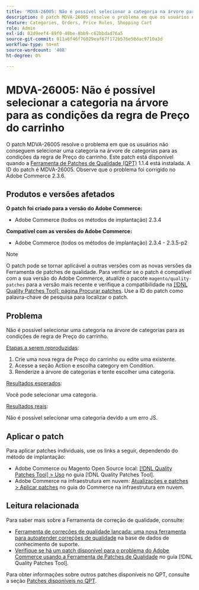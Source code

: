 ```yaml
---
title: 'MDVA-26005: Não é possível selecionar a categoria na árvore para as condições da regra de Preço do carrinho'
description: O patch MDVA-26005 resolve o problema em que os usuários não conseguem selecionar uma categoria na árvore de categorias para as condições da regra de Preço do carrinho. Este patch está disponível quando a [Ferramenta de correções de qualidade (QPT)](https://experienceleague.adobe.com/en/docs/commerce-operations/tools/quality-patches-tool/quality-patches-tool-to-self-serve-quality-patches) 1.1.4 está instalada. A ID do patch é MDVA-26005. Observe que o problema foi corrigido no Adobe Commerce 2.3.6.
feature: Categories, Orders, Price Rules, Shopping Cart
role: Admin
exl-id: 02d9eef4-89f0-48be-8bb9-c62bbdad76a5
source-git-commit: 011a6f46f76029eaf67f172b576e58dac9710a3d
workflow-type: tm+mt
source-wordcount: '408'
ht-degree: 0%

---
```


# MDVA-26005: Não é possível selecionar a categoria na árvore para as condições da regra de Preço do carrinho

O patch MDVA-26005 resolve o problema em que os usuários não conseguem selecionar uma categoria na árvore de categorias para as condições da regra de Preço do carrinho. Este patch está disponível quando a [Ferramenta de Patches de Qualidade (QPT)](https://experienceleague.adobe.com/en/docs/commerce-operations/tools/quality-patches-tool/quality-patches-tool-to-self-serve-quality-patches) 1.1.4 está instalada. A ID do patch é MDVA-26005. Observe que o problema foi corrigido no Adobe Commerce 2.3.6.

## Produtos e versões afetados

**O patch foi criado para a versão do Adobe Commerce:**

* Adobe Commerce (todos os métodos de implantação) 2.3.4

**Compatível com as versões do Adobe Commerce:**

* Adobe Commerce (todos os métodos de implantação) 2.3.4 - 2.3.5-p2

>[!NOTE]
>
>O patch pode se tornar aplicável a outras versões com as novas versões da Ferramenta de patches de qualidade. Para verificar se o patch é compatível com a sua versão do Adobe Commerce, atualize o pacote `magento/quality-patches` para a versão mais recente e verifique a compatibilidade na [[!DNL Quality Patches Tool]: página Procurar patches](https://experienceleague.adobe.com/en/docs/commerce-operations/tools/quality-patches-tool/quality-patches-tool-to-self-serve-quality-patches). Use a ID do patch como palavra-chave de pesquisa para localizar o patch.

## Problema

Não é possível selecionar uma categoria na árvore de categorias para as condições de regra de Preço do carrinho.

<u>Etapas a serem reproduzidas</u>:

1. Crie uma nova regra de Preço do carrinho ou edite uma existente.
1. Acesse a seção Action e escolha category em Condition.
1. Renderize a árvore de categorias e tente escolher uma categoria.

<u>Resultados esperados</u>:

Você pode selecionar uma categoria.

<u>Resultados reais</u>:

Não é possível selecionar uma categoria devido a um erro JS.

## Aplicar o patch

Para aplicar patches individuais, use os links a seguir, dependendo do método de implantação:

* Adobe Commerce ou Magento Open Source local: [[!DNL Quality Patches Tool] > Uso](/help/tools/quality-patches-tool/usage.md) no guia [!DNL Quality Patches Tool].
* Adobe Commerce na infraestrutura em nuvem: [Atualizações e patches > Aplicar patches](https://experienceleague.adobe.com/docs/commerce-cloud-service/user-guide/develop/upgrade/apply-patches.html) no guia do Commerce na infraestrutura em nuvem.

## Leitura relacionada

Para saber mais sobre a Ferramenta de correção de qualidade, consulte:

* [Ferramenta de correções de qualidade lançada: uma nova ferramenta para autoatender correções de qualidade](https://experienceleague.adobe.com/en/docs/commerce-operations/tools/quality-patches-tool/quality-patches-tool-to-self-serve-quality-patches) na base de dados de conhecimento de suporte.
* [Verifique se há um patch disponível para o problema do Adobe Commerce usando a Ferramenta de Patches de Qualidade](/help/tools/quality-patches-tool/patches-available-in-qpt/check-patch-for-magento-issue-with-magento-quality-patches.md) no guia [!DNL Quality Patches Tool].

Para obter informações sobre outros patches disponíveis no QPT, consulte a seção [Patches disponíveis no QPT](https://support.magento.com/hc/en-us/sections/360010506631-Patches-available-in-MQP-tool-).
